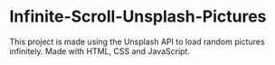 # Infinite-Scroll-Unsplash-Pictures
This project is made using the Unsplash API to load random pictures infinitely.
Made with HTML, CSS and JavaScript.
